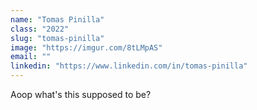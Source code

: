 ```yaml
---
name: "Tomas Pinilla"
class: "2022"
slug: "tomas-pinilla"
image: "https://imgur.com/8tLMpAS"
email: ""
linkedin: "https://www.linkedin.com/in/tomas-pinilla"
---
```

Aoop what's this supposed to be?